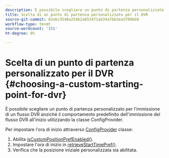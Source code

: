 ```yaml
---
description: È possibile scegliere un punto di partenza personalizzato per l'immissione di un flusso DVR anziché il comportamento predefinito dell'immissione del flusso DVR all'inizio utilizzando la classe ConfigProvider.
title: Scelta di un punto di partenza personalizzato per il DVR
source-git-commit: 02ebc3548a254b2a6554f1ab34afbb3ea5f09bb8
workflow-type: tm+mt
source-wordcount: '151'
ht-degree: 0%

---
```


# Scelta di un punto di partenza personalizzato per il DVR {#choosing-a-custom-starting-point-for-dvr}

È possibile scegliere un punto di partenza personalizzato per l&#39;immissione di un flusso DVR anziché il comportamento predefinito dell&#39;immissione del flusso DVR all&#39;inizio utilizzando la classe ConfigProvider.

Per impostare l&#39;ora di inizio attraverso [ConfigProvider](https://help.adobe.com/en_US/primetime/api/reference_implementation/android/javadoc/com/adobe/primetime/reference/config/ConfigProvider.html) classe:

1. Abilita [isCustomPositionPrefEnabled()](https://help.adobe.com/en_US/primetime/api/reference_implementation/android/javadoc/com/adobe/primetime/reference/config/ConfigProvider.html#isCustomPositionPrefEnabled()).
1. Impostare l&#39;ora di inizio in [retrieveStartTimePref()](https://help.adobe.com/en_US/primetime/api/reference_implementation/android/javadoc/com/adobe/primetime/reference/config/IPlaybackConfig.html#iretrieveStartTimePref()).
1. Verifica che la posizione iniziale personalizzata sia abilitata.
